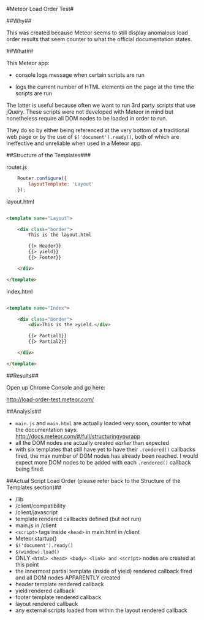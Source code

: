 #Meteor Load Order Test#

##Why##

This was created because Meteor seems to still display anomalous load order results that seem counter to what the official documentation states.

##What##

This Meteor app:

- console logs message when certain scripts are run

- logs the current number of HTML elements on the page at the time the scripts are run

The latter is useful because often we want to run 3rd party scripts that use jQuery. These scripts were not developed with Meteor in mind but nonetheless require all DOM nodes to be loaded in order to run. 

They do so by either being referenced at the very bottom of a traditional web page or by the use of `$('document').ready()`, both of which are ineffective and unreliable when used in a Meteor app.

##Structure of the Templates###

router.js

```javascript
	Router.configure({
		layoutTemplate: 'Layout'
	});
```

layout.html

```html

<template name="Layout">

	<div class="border">
		This is the layout.html

		{{> Header}}
		{{> yield}}
		{{> Footer}}

	</div>

</template>

```

index.html

```html

<template name="Index">

	<div class="border">
		<div>This is the >yield.</div>

		{{> Partial1}}
		{{> Partial2}}

	</div>

</template>

```

##Results##

Open up Chrome Console and go here:

http://load-order-test.meteor.com/

##Analysis##

- `main.js` and `main.html` are actually loaded very soon, counter to what the documentation says: http://docs.meteor.com/#/full/structuringyourapp
- all the DOM nodes are actually created *earlier* than expected
- with six templates that still have yet to have their `.rendered()` callbacks fired, the max number of DOM nodes has already been reached. I would expect more DOM nodes to be added with each `.rendered()` callback being fired.

##Actual Script Load Order (please refer back to the Structure of the Templates section)##

- /lib
- /client/compatibility
- /client/javascript
- template rendered callbacks defined (but not run)
- main.js in /client
- `<script>` tags inside `<head>` in main.html in /client 
- Meteor.startup()
- `$('document').ready()`
- `$(window).load()`
- ONLY `<html> <head> <body> <link> and <script>` nodes are created at this point
- the innermost partial template (inside of yield) rendered callback fired and all DOM nodes APPARENTLY created
- header template rendered callback
- yield rendered callback
- footer template rendered callback
- layout rendered callback
- any external scripts loaded from within the layout rendered callback